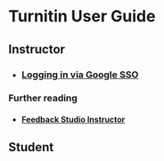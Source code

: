 # Turnitin User Guide

## Instructor

- ### [Logging in via Google SSO](https://help.turnitin.com/feedback-studio/turnitin-website/instructor/account-basics/logging-in-via-google-sso-instructor.htm)

### Further reading

- #### [Feedback Studio Instructor](https://help.turnitin.com/feedback-studio/turnitin-website/instructor/instructor-category.htm)

## Student